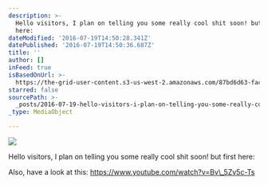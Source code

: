 ```yaml
---
description: >-
  Hello visitors, I plan on telling you some really cool shit soon! but first
  here:
dateModified: '2016-07-19T14:50:28.341Z'
datePublished: '2016-07-19T14:50:36.687Z'
title: ''
author: []
inFeed: true
isBasedOnUrl: >-
  https://the-grid-user-content.s3-us-west-2.amazonaws.com/87bd6d63-fac2-497f-8287-4c544c20d93d.jpg
starred: false
sourcePath: >-
  _posts/2016-07-19-hello-visitors-i-plan-on-telling-you-some-really-cool-shit.md
_type: MediaObject

---
```

![](https://the-grid-user-content.s3-us-west-2.amazonaws.com/87bd6d63-fac2-497f-8287-4c544c20d93d.jpg)

Hello visitors, I plan on telling you some really cool shit soon! but first here:

Also, have a look at this: https://www.youtube.com/watch?v=Bv\_5Zv5c-Ts